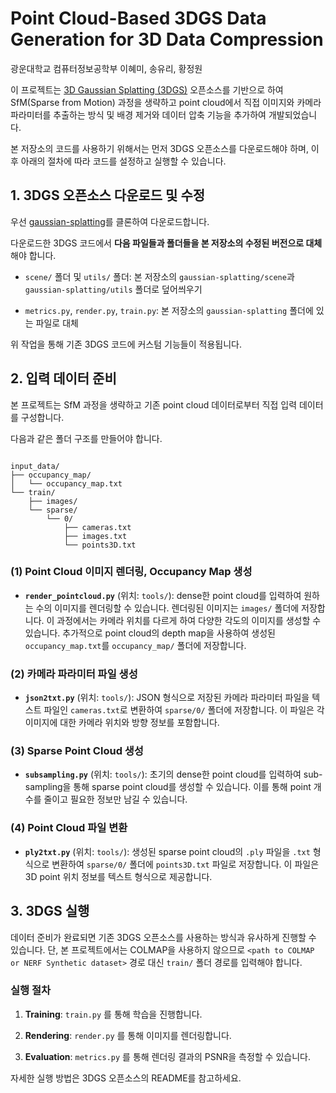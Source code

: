 # Point Cloud-Based 3DGS Data Generation for 3D Data Compression

광운대학교 컴퓨터정보공학부 이혜미, 송유리, 황정원

이 프로젝트는 [3D Gaussian Splatting (3DGS)](https://github.com/graphdeco-inria/gaussian-splatting) 오픈소스를 기반으로 하여 SfM(Sparse from Motion) 과정을 생략하고 point cloud에서 직접 이미지와 카메라 파라미터를 추출하는 방식 및 배경 제거와 데이터 압축 기능을 추가하여 개발되었습니다.

본 저장소의 코드를 사용하기 위해서는 먼저 3DGS 오픈소스를 다운로드해야 하며, 이후 아래의 절차에 따라 코드를 설정하고 실행할 수 있습니다.

## 1. 3DGS 오픈소스 다운로드 및 수정

우선 [gaussian-splatting](https://github.com/graphdeco-inria/gaussian-splatting)를 클론하여 다운로드합니다.

다운로드한 3DGS 코드에서 **다음 파일들과 폴더들을 본 저장소의 수정된 버전으로 대체**해야 합니다.

- `scene/` 폴더 및 `utils/` 폴더: 본 저장소의 `gaussian-splatting/scene`과 `gaussian-splatting/utils` 폴더로 덮어씌우기

- `metrics.py`, `render.py`, `train.py`: 본 저장소의 `gaussian-splatting` 폴더에 있는 파일로 대체

위 작업을 통해 기존 3DGS 코드에 커스텀 기능들이 적용됩니다.

## 2. 입력 데이터 준비

본 프로젝트는 SfM 과정을 생략하고 기존 point cloud 데이터로부터 직접 입력 데이터를 구성합니다.

다음과 같은 폴더 구조를 만들어야 합니다.

```plaintext

input_data/
├── occupancy_map/
│   └── occupancy_map.txt
└── train/
    ├── images/
    └── sparse/
        └── 0/
            ├── cameras.txt
            ├── images.txt
            └── points3D.txt

```

### (1) Point Cloud 이미지 렌더링, Occupancy Map 생성

- **`render_pointcloud.py`** (위치: `tools/`): dense한 point cloud를 입력하여 원하는 수의 이미지를 렌더링할 수 있습니다. 렌더링된 이미지는 `images/` 폴더에 저장합니다. 이 과정에서는 카메라 위치를 다르게 하여 다양한 각도의 이미지를 생성할 수 있습니다.
추가적으로 point cloud의 depth map을 사용하여 생성된 `occupancy_map.txt`를 `occupancy_map/` 폴더에 저장합니다.

### (2) 카메라 파라미터 파일 생성

- **`json2txt.py`** (위치: `tools/`): JSON 형식으로 저장된 카메라 파라미터 파일을 텍스트 파일인 `cameras.txt`로 변환하여 `sparse/0/` 폴더에 저장합니다. 이 파일은 각 이미지에 대한 카메라 위치와 방향 정보를 포함합니다.

### (3) Sparse Point Cloud 생성

- **`subsampling.py`** (위치: `tools/`): 초기의 dense한 point cloud를 입력하여 sub-sampling을 통해 sparse point cloud를 생성할 수 있습니다. 이를 통해 point 개수를 줄이고 필요한 정보만 남길 수 있습니다.

### (4) Point Cloud 파일 변환

- **`ply2txt.py`** (위치: `tools/`): 생성된 sparse point cloud의 `.ply` 파일을 `.txt` 형식으로 변환하여 `sparse/0/` 폴더에 `points3D.txt` 파일로 저장합니다. 이 파일은 3D point 위치 정보를 텍스트 형식으로 제공합니다.

## 3. 3DGS 실행

데이터 준비가 완료되면 기존 3DGS 오픈소스를 사용하는 방식과 유사하게 진행할 수 있습니다. 단, 본 프로젝트에서는 COLMAP을 사용하지 않으므로 `<path to COLMAP or NERF Synthetic dataset>` 경로 대신 `train/` 폴더 경로를 입력해야 합니다.

### 실행 절차

1. **Training**: `train.py` 를 통해 학습을 진행합니다.

2. **Rendering**: `render.py` 를 통해 이미지를 렌더링합니다.

3. **Evaluation**: `metrics.py` 를 통해 렌더링 결과의 PSNR을 측정할 수 있습니다.

자세한 실행 방법은 3DGS 오픈소스의 README를 참고하세요.
